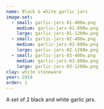 ```yaml
---
name: Black & white garlic jars
image-set:
  - small: garlic-jars-01-400w.png
    medium: garlic-jars-01-800w.png
    large: garlic-jars-01-1200w.png
  - small: garlic-jars-02-400w.png
    medium: garlic-jars-02-800w.png
    large: garlic-jars-02-1200w.png
  - small: garlic-jars-03-400w.png
    medium: garlic-jars-03-800w.png
    large: garlic-jars-03-1200w.png
clay: white stoneware
year: 2024
order: 1
---
```


A set of 2 black and white garlic jars.